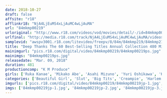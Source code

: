 ```yaml
---
date: 2018-10-27
draft: false
affsite: "r18"
afflinkr18: "NjA4LjEuMS4xLjAuMC4wLjAuMA"
url: "84mkmp00219"
urloriginal: "http://www.r18.com/videos/vod/movies/detail/-/id=84mkmp00219"
urlfinal: "http://media.r18.com/track/NjA4LjEuMS4xLjAuMC4wLjAuMA/videos/vod/movies/detail/-/id=84mkmp00219"
samplevid: "awspv3001.r18.com/litevideo/freepv/8/84m/84mkmp219/84mkmp219_dmb_w.mp4"
title: "Deep Thanks The 60 Best-Selling Titles Annual Collection 480 Minutes"
mainimgurl: "pics.r18.com/digital/video/84mkmp00219/84mkmp00219ps.jpg"
mainimgs: "84mkmp00219ps.jpg"
releasedate: "Mar. 09, 2018"
duration: 481
productioncomp: "K M Produce"
girls: ['Ruka Kanae', 'Mikako Abe', 'Asahi Mizuno', 'Yuri Oshikawa', 'Kizuna Sakura', 'Ruru Aizawa', 'Anri Kizuki', 'Sora Shiina', 'Rika Mari', 'Minori Kawana']
categories: ['Beautiful Girl', 'Slut', 'Big Tits', 'Creampie', 'Harlem', 'Compilation', 'Over 4 Hours', 'Hi-Def']
imgurls: ['pics.r18.com/digital/video/84mkmp00219/84mkmp00219jp-1.jpg', 'pics.r18.com/digital/video/84mkmp00219/84mkmp00219jp-2.jpg', 'pics.r18.com/digital/video/84mkmp00219/84mkmp00219jp-3.jpg', 'pics.r18.com/digital/video/84mkmp00219/84mkmp00219jp-4.jpg', 'pics.r18.com/digital/video/84mkmp00219/84mkmp00219jp-5.jpg', 'pics.r18.com/digital/video/84mkmp00219/84mkmp00219jp-6.jpg', 'pics.r18.com/digital/video/84mkmp00219/84mkmp00219jp-7.jpg', 'pics.r18.com/digital/video/84mkmp00219/84mkmp00219jp-8.jpg', 'pics.r18.com/digital/video/84mkmp00219/84mkmp00219jp-9.jpg', 'pics.r18.com/digital/video/84mkmp00219/84mkmp00219jp-10.jpg', 'pics.r18.com/digital/video/84mkmp00219/84mkmp00219jp-11.jpg', 'pics.r18.com/digital/video/84mkmp00219/84mkmp00219jp-12.jpg', 'pics.r18.com/digital/video/84mkmp00219/84mkmp00219jp-13.jpg', 'pics.r18.com/digital/video/84mkmp00219/84mkmp00219jp-14.jpg', 'pics.r18.com/digital/video/84mkmp00219/84mkmp00219jp-15.jpg', 'pics.r18.com/digital/video/84mkmp00219/84mkmp00219jp-16.jpg', 'pics.r18.com/digital/video/84mkmp00219/84mkmp00219jp-17.jpg', 'pics.r18.com/digital/video/84mkmp00219/84mkmp00219jp-18.jpg', 'pics.r18.com/digital/video/84mkmp00219/84mkmp00219jp-19.jpg', 'pics.r18.com/digital/video/84mkmp00219/84mkmp00219jp-20.jpg']
imgs: ['84mkmp00219jp-1.jpg', '84mkmp00219jp-2.jpg', '84mkmp00219jp-3.jpg', '84mkmp00219jp-4.jpg', '84mkmp00219jp-5.jpg', '84mkmp00219jp-6.jpg', '84mkmp00219jp-7.jpg', '84mkmp00219jp-8.jpg', '84mkmp00219jp-9.jpg', '84mkmp00219jp-10.jpg', '84mkmp00219jp-11.jpg', '84mkmp00219jp-12.jpg', '84mkmp00219jp-13.jpg', '84mkmp00219jp-14.jpg', '84mkmp00219jp-15.jpg', '84mkmp00219jp-16.jpg', '84mkmp00219jp-17.jpg', '84mkmp00219jp-18.jpg', '84mkmp00219jp-19.jpg', '84mkmp00219jp-20.jpg']
---
```

